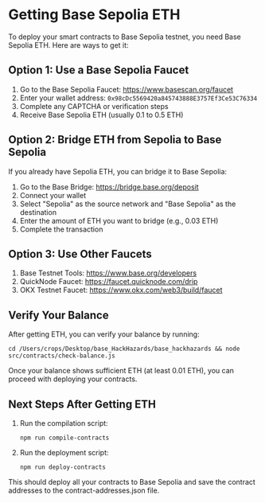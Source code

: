 # Getting Base Sepolia ETH

To deploy your smart contracts to Base Sepolia testnet, you need Base Sepolia ETH. Here are ways to get it:

## Option 1: Use a Base Sepolia Faucet

1. Go to the Base Sepolia Faucet: https://www.basescan.org/faucet
2. Enter your wallet address: `0x98cDc5569420a845743888E3757Ef3Ce53C76334`
3. Complete any CAPTCHA or verification steps
4. Receive Base Sepolia ETH (usually 0.1 to 0.5 ETH)

## Option 2: Bridge ETH from Sepolia to Base Sepolia

If you already have Sepolia ETH, you can bridge it to Base Sepolia:

1. Go to the Base Bridge: https://bridge.base.org/deposit
2. Connect your wallet
3. Select "Sepolia" as the source network and "Base Sepolia" as the destination
4. Enter the amount of ETH you want to bridge (e.g., 0.03 ETH)
5. Complete the transaction

## Option 3: Use Other Faucets

1. Base Testnet Tools: https://www.base.org/developers
2. QuickNode Faucet: https://faucet.quicknode.com/drip
3. OKX Testnet Faucet: https://www.okx.com/web3/build/faucet

## Verify Your Balance

After getting ETH, you can verify your balance by running:

```
cd /Users/crops/Desktop/base_HackHazards/base_hackhazards && node src/contracts/check-balance.js
```

Once your balance shows sufficient ETH (at least 0.01 ETH), you can proceed with deploying your contracts.

## Next Steps After Getting ETH

1. Run the compilation script:
   ```
   npm run compile-contracts
   ```

2. Run the deployment script:
   ```
   npm run deploy-contracts
   ```

This should deploy all your contracts to Base Sepolia and save the contract addresses to the contract-addresses.json file. 